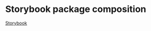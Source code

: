 # Storybook package composition

[Storybook](https://priyankag048.github.io/storybook-composition/stories)